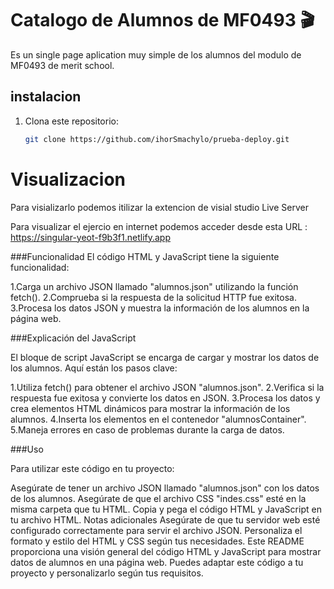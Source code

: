 # Catalogo de Alumnos de MF0493 🎬

Es un single page aplication muy simple de los alumnos del modulo de MF0493 de merit school.

## instalacion 

1. Clona este repositorio:

   ```bash
   git clone https://github.com/ihorSmachylo/prueba-deploy.git
   ```


# Visualizacion  

 Para visializarlo podemos itilizar la extencion de visial studio Live Server

Para visualizar el ejercio en internet podemos  acceder desde esta URL : 
https://singular-yeot-f9b3f1.netlify.app

###Funcionalidad
El código HTML y JavaScript tiene la siguiente funcionalidad:

1.Carga un archivo JSON llamado "alumnos.json" utilizando la función fetch().
2.Comprueba si la respuesta de la solicitud HTTP fue exitosa.
3.Procesa los datos JSON y muestra la información de los alumnos en la página web.

###Explicación del JavaScript

El bloque de script JavaScript se encarga de cargar y mostrar los datos de los alumnos. Aquí están los pasos clave:

1.Utiliza fetch() para obtener el archivo JSON "alumnos.json".
2.Verifica si la respuesta fue exitosa y convierte los datos en JSON.
3.Procesa los datos y crea elementos HTML dinámicos para mostrar la información de los alumnos.
4.Inserta los elementos en el contenedor "alumnosContainer".
5.Maneja errores en caso de problemas durante la carga de datos.


###Uso

Para utilizar este código en tu proyecto:

Asegúrate de tener un archivo JSON llamado "alumnos.json" con los datos de los alumnos.
Asegúrate de que el archivo CSS "indes.css" esté en la misma carpeta que tu HTML.
Copia y pega el código HTML y JavaScript en tu archivo HTML.
Notas adicionales
Asegúrate de que tu servidor web esté configurado correctamente para servir el archivo JSON.
Personaliza el formato y estilo del HTML y CSS según tus necesidades.
Este README proporciona una visión general del código HTML y JavaScript para mostrar datos de alumnos en una página web. Puedes adaptar este código a tu proyecto y personalizarlo según tus requisitos.